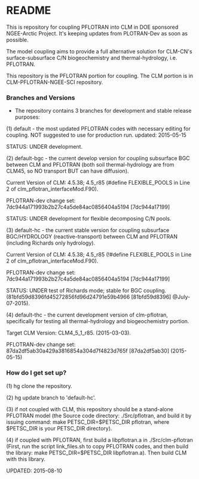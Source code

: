 # README #

This is repository for coupling PFLOTRAN into CLM in DOE sponsored NGEE-Arctic Project. It's keeping updates from PLOTRAN-Dev as soon as possible.

The model coupling aims to provide a full alternative solution for CLM-CN's surface-subsurface C/N biogeochemistry and thermal-hydrology, i.e. PFLOTRAN.

This repository is the PFLOTRAN portion for coupling. The CLM portion is in CLM-PFLOTRAN-NGEE-SCI repository.

### Branches and Versions ###

* The repository contains 3 branches for development and stable release purposes:
  
(1) default - the most updated PFLOTRAN codes with necessary editing for coupling. NOT suggested to use for production run. updated: 2015-05-15

STATUS: UNDER development.

(2) default-bgc - the current develop version for coupling subsurface BGC between CLM and PFLOTRAN (both soil thermal-hydrology are from CLM45, so NO transport BUT can have diffusion). 

Current Version of CLM: 4.5.38; 
4.5_r85 (#define FLEXIBLE_POOLS in Line 2 of clm_pflotran_interfaceMod.F90).
 
PFLOTRAN-dev change set: 7dc944a171993b2b27c4a5de84ac0856404a5194 [7dc944a17199] 

STATUS: UNDER development for flexible decomposing C/N pools.

(3) default-hc - the current stable version for coupling subsurface BGC/HYDROLOGY (reactive-transport) between CLM and PFLOTRAN (including Richards only hydrology). 

Current Version of CLM: 4.5.38; 
4.5_r85 (!#define FLEXIBLE_POOLS in Line 2 of clm_pflotran_interfaceMod.F90).

PFLOTRAN-dev change set: 7dc944a171993b2b27c4a5de84ac0856404a5194 [7dc944a17199]

STATUS: UNDER test of Richards mode; stable for BGC coupling. (81bfd59d8396fd45272856fd96d24791e59b4966 [81bfd59d8396] @July-07-2015).  

(4) default-thc - the current development version of clm-pflotran, specifically for testing all thermal-hydrology and biogeochemistry portion. 

Target CLM Version: CLM4_5_1_r85. (2015-03-03). 

PFLOTRAN-dev change set: 87da2df5ab30a429a3816854a304d7f4823d765f [87da2df5ab30] (2015-05-15)

### How do I get set up? ###

(1) hg clone the repository. 

(2) hg update branch to 'default-hc'.

(3) if not coupled with CLM, this repository should be a stand-alone PFLOTRAN model (the Source code directory: ./Src/pflotran, and build it by issuing command: make PETSC_DIR=$PETSC_DIR pflotran, where $PETSC_DIR is your PETSC_DIR directory).

(4) if coupled with PFLOTRAN, first build a libpflotran.a in ./Src/clm-pflotran (First, run the script link_files.sh to copy PFLOTRAN codes, and then build the library: make PETSC_DIR=$PETSC_DIR libpflotran.a). Then build CLM with this library. 

UPDATED: 2015-08-10
